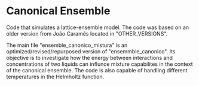 # Canonical Ensemble
Code that simulates a lattice-ensemble model. The code was based on an older version from João Caramês located in "OTHER_VERSIONS".

The main file "ensemble_canonico_mistura" is an optimized/revised/repurposed version of "ensemmble_canonico". Its objective is to investigate how the energy between interactions and concentrations of two liquids can influnce mixture capabilites in the context of the canonical ensemble. The code is also capable of handling different temperatures in the Helmholtz function.
